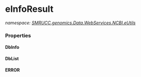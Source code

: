 ﻿# eInfoResult
_namespace: [SMRUCC.genomics.Data.WebServices.NCBI.eUtils](./index.md)_






### Properties

#### DbInfo

#### DbList

#### ERROR

